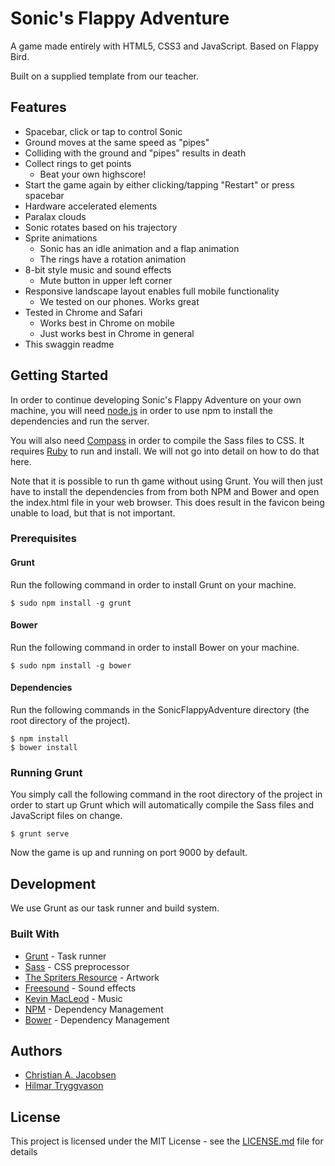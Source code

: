 # Sonic's Flappy Adventure

A game made entirely with HTML5, CSS3 and JavaScript. Based on Flappy Bird.

Built on a supplied template from our teacher.

## Features

* Spacebar, click or tap to control Sonic
* Ground moves at the same speed as "pipes"
* Colliding with the ground and "pipes" results in death
* Collect rings to get points
    * Beat your own highscore!
* Start the game again by either clicking/tapping "Restart" or press spacebar
* Hardware accelerated elements
* Paralax clouds
* Sonic rotates based on his trajectory
* Sprite animations
    * Sonic has an idle animation and a flap animation
    * The rings have a rotation animation
* 8-bit style music and sound effects
    * Mute button in upper left corner
* Responsive landscape layout enables full mobile functionality
    * We tested on our phones. Works great
* Tested in Chrome and Safari
    * Works best in Chrome on mobile
    * Just works best in Chrome in general
* This swaggin readme

## Getting Started

In order to continue developing Sonic's Flappy Adventure on your own machine, you will need [node.js](https://nodejs.org/en/download/) in order to use npm to install the dependencies and run the server.

You will also need [Compass](http://compass-style.org/install/) in order to compile the Sass files to CSS.
It requires [Ruby](http://www.ruby-lang.org/en/downloads/) to run and install. We will not go into detail on how to do that here.

Note that it is possible to run th game without using Grunt. You will then just have to install the dependencies from from both NPM and Bower and open the index.html file in your web browser. This does result in the favicon being unable to load, but that is not important.

### Prerequisites

#### Grunt

Run the following command in order to install Grunt on your machine.

```
$ sudo npm install -g grunt
```

#### Bower

Run the following command in order to install Bower on your machine.

```
$ sudo npm install -g bower
```

#### Dependencies

Run the following commands in the SonicFlappyAdventure directory (the root directory of the project).

```
$ npm install
$ bower install
```

### Running Grunt

You simply call the following command in the root directory of the project in order to start up Grunt which will automatically compile the Sass files and JavaScript files on change.

```
$ grunt serve
```

Now the game is up and running on port 9000 by default.

## Development

We use Grunt as our task runner and build system.

### Built With
* [Grunt](https://gruntjs.com/) - Task runner
* [Sass](https://sass-lang.com/) - CSS preprocessor
* [The Spriters Resource](https://www.spriters-resource.com/) - Artwork
* [Freesound](https://www.freesound.org/) - Sound effects
* [Kevin MacLeod](http://incompetech.com/) - Music
* [NPM](https://www.npmjs.com/) - Dependency Management
* [Bower](https://bower.io/) - Dependency Management

## Authors

* [Christian A. Jacobsen](https://github.com/ChristianJacobsen/)
* [Hilmar Tryggvason](https://github.com/Indexu/)

## License

This project is licensed under the MIT License - see the [LICENSE.md](LICENSE.md) file for details